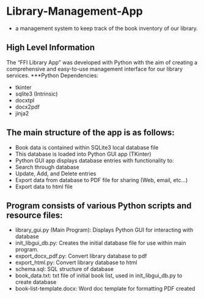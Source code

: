 # Library-Management-App
- a management system to keep track of the book 
inventory of our library.

## High Level Information
The “FFI Library App” was developed with Python with the aim of creating a comprehensive and 
easy-to-use management interface for our library services.
***Python Dependencies:
- tkinter
- sqlite3 (Intrinsic)
- docxtpl
- docx2pdf
- jinja2

## The main structure of the app is as follows:
- Book data is contained within SQLite3 local database file
- This database is loaded into Python GUI app (TKinter)
- Python GUI app displays database entries with functionality to:
- Search through database
- Update, Add, and Delete entries
- Export data from database to PDF file for sharing (Web, email, etc...)
- Export data to html file

## Program consists of various Python scripts and resource files:
- library_gui.py (Main Program): Displays Python GUI for interacting with database
- init_libgui_db.py: Creates the initial database file for use within main program.
- export_docx_pdf.py: Convert library database to pdf
- export_html.py: Convert library database to html
- schema.sql: SQL structure of database
- book_data.txt: txt file of initial book list, used in init_libgui_db.py to create database
- book-list-template.docx: Word doc template for formatting PDF created
